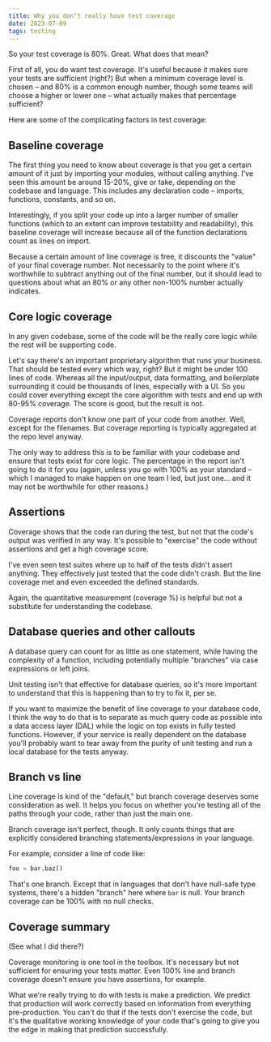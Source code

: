 ```yaml
---
title: Why you don’t really have test coverage
date: 2023-07-09
tags: testing
---
```


So your test coverage is 80%. Great. What does that mean?

First of all, you do want test coverage. It's useful because it makes sure your tests are sufficient (right?) But when a minimum coverage level is chosen – and 80% is a common enough number, though some teams will choose a higher or lower one – what actually makes that percentage sufficient?

Here are some of the complicating factors in test coverage:

## Baseline coverage

The first thing you need to know about coverage is that you get a certain amount of it just by importing your modules, without calling anything. I've seen this amount be around 15-20%, give or take, depending on the codebase and language. This includes any declaration code – imports, functions, constants, and so on.

Interestingly, if you split your code up into a larger number of smaller functions (which to an extent can improve testability and readability), this baseline coverage will increase because all of the function declarations count as lines on import.

Because a certain amount of line coverage is free, it discounts the "value" of your final coverage number. Not necessarily to the point where it's worthwhile to subtract anything out of the final number, but it should lead to questions about what an 80% or any other non-100% number actually indicates.

## Core logic coverage

In any given codebase, some of the code will be the really core logic while the rest will be supporting code.

Let's say there's an important proprietary algorithm that runs your business. That should be tested every which way, right? But it might be under 100 lines of code. Whereas all the input/output, data formatting, and boilerplate surrounding it could be thousands of lines, especially with a UI. So you could cover everything except the core algorithm with tests and end up with 80-95% coverage. The score is good, but the result is not.

Coverage reports don't know one part of your code from another. Well, except for the filenames. But coverage reporting is typically aggregated at the repo level anyway.

The only way to address this is to be familiar with your codebase and ensure that tests exist for core logic. The percentage in the report isn't going to do it for you (again, unless you go with 100% as your standard – which I managed to make happen on one team I led, but just one… and it may not be worthwhile for other reasons.)

## Assertions

Coverage shows that the code ran during the test, but not that the code's output was verified in any way. It's possible to "exercise" the code without assertions and get a high coverage score.

I've even seen test suites where up to half of the tests didn't assert anything. They effectively just tested that the code didn't crash. But the line coverage met and even exceeded the defined standards.

Again, the quantitative measurement (coverage %) is helpful but not a substitute for understanding the codebase.

## Database queries and other callouts

A database query can count for as little as one statement, while having the complexity of a function, including potentially multiple "branches" via case expressions or left joins.

Unit testing isn't that effective for database queries, so it's more important to understand that this is happening than to try to fix it, per se.

If you want to maximize the benefit of line coverage to your database code, I think the way to do that is to separate as much query code as possible into a data access layer (DAL) while the logic on top exists in fully tested functions. However, if your service is really dependent on the database you'll probably want to tear away from the purity of unit testing and run a local database for the tests anyway.

## Branch vs line

Line coverage is kind of the "default," but branch coverage deserves some consideration as well. It helps you focus on whether you're testing all of the paths through your code, rather than just the main one.

Branch coverage isn't perfect, though. It only counts things that are explicitly considered branching statements/expressions in your language.

For example, consider a line of code like:

```python
foo = bar.baz()
```

That's one branch. Except that in languages that don't have null-safe type systems, there's a hidden "branch" here where `bar` is null. Your branch coverage can be 100% with no null checks.

## Coverage summary

(See what I did there?)

Coverage monitoring is one tool in the toolbox. It's necessary but not sufficient for ensuring your tests matter. Even 100% line and branch coverage doesn't ensure you have assertions, for example.

What we're really trying to do with tests is make a prediction. We predict that production will work correctly based on information from everything pre-production. You can't do that if the tests don't exercise the code, but it's the qualitative working knowledge of your code that's going to give you the edge in making that prediction successfully.
